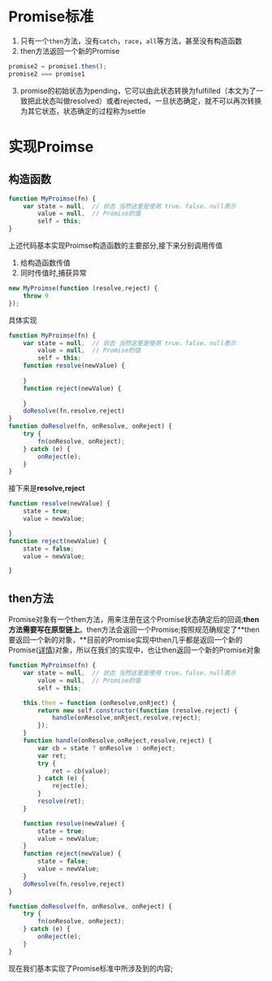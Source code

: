 # Promise标准

1. 只有一个`then`方法，没有`catch`，`race`，`all`等方法，甚至没有构造函数
2. then方法返回一个新的Promise

```javascript
promise2 = promise1.then();
promise2 === promise1
```

3. promise的初始状态为pending，它可以由此状态转换为fulfilled（本文为了一致把此状态叫做resolved）或者rejected，一旦状态确定，就不可以再次转换为其它状态，状态确定的过程称为settle

# 实现Proimse

## 构造函数

```javascript
function MyProimse(fn) {
    var state = null,  // 状态 当然这里是使用 true、false、null表示
        value = null,  // Promise的值
        self = this;
}
```

上述代码基本实现Proimse构造函数的主要部分,接下来分别调用传值

1. 给构造函数传值
2. 同时传值时,捕获异常

```javascript
new MyProimse(function (resolve,reject) {
    throw 9
});
```

具体实现

```javascript
function MyProimse(fn) {
    var state = null,  // 状态 当然这里是使用 true、false、null表示
        value = null,  // Promise的值
        self = this;
    function resolve(newValue) {
      
    }
    function reject(newValue) {
      
    }
    doResolve(fn,resolve,reject)
}
function doResolve(fn, onResolve, onReject) {
    try {
        fn(onResolve, onReject);
    } catch (e) {
        onReject(e);
    }
}

```

接下来是**resolve,reject**

```javascript
function resolve(newValue) {
    state = true;
    value = newValue;

}
function reject(newValue) {
    state = false;
    value = newValue;

}
```

## then方法

Promise对象有一个then方法，用来注册在这个Promise状态确定后的回调;**then方法需要写在原型链上**。then方法会返回一个Promise;按照规范确规定了**then要返回一个新的对象，**目前的Promise实现中then几乎都是返回一个新的Promise([详情](https://promisesaplus.com/differences-from-promises-a#point-5))对象，所以在我们的实现中，也让then返回一个新的Promise对象

```javascript
function MyProimse(fn) {
    var state = null,  // 状态 当然这里是使用 true、false、null表示
        value = null,  // Promise的值
        self = this;

    this.then = function (onResolve,onRject) {
        return new self.constructor(function (resolve,reject) {
            handle(onResolve,onRject,resolve,reject);
        });
    }
    function handle(onResolve,onReject,resolve,reject) {
        var cb = state ? onResolve : onReject;
        var ret;
        try {
            ret = cb(value);
        } catch (e) {
            reject(e);
        }
        resolve(ret);
    }

    function resolve(newValue) {
        state = true;
        value = newValue;
    }
    function reject(newValue) {
        state = false;
        value = newValue;
    }
    doResolve(fn,resolve,reject)
}

function doResolve(fn, onResolve, onReject) {
    try {
        fn(onResolve, onReject);
    } catch (e) {
        onReject(e);
    }
}
```

现在我们基本实现了Promise标准中所涉及到的内容;

